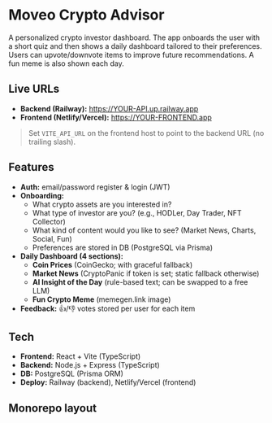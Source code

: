 # Moveo Crypto Advisor

A personalized crypto investor dashboard. The app onboards the user with a short quiz and then shows a daily dashboard tailored to their preferences. Users can upvote/downvote items to improve future recommendations. A fun meme is also shown each day.

## Live URLs
- **Backend (Railway):** https://YOUR-API.up.railway.app
- **Frontend (Netlify/Vercel):** https://YOUR-FRONTEND.app
> Set `VITE_API_URL` on the frontend host to point to the backend URL (no trailing slash).

## Features
- **Auth:** email/password register & login (JWT)
- **Onboarding:** 
  - What crypto assets are you interested in?
  - What type of investor are you? (e.g., HODLer, Day Trader, NFT Collector)
  - What kind of content would you like to see? (Market News, Charts, Social, Fun)
  - Preferences are stored in DB (PostgreSQL via Prisma)
- **Daily Dashboard (4 sections):**
  - **Coin Prices** (CoinGecko; with graceful fallback)
  - **Market News** (CryptoPanic if token is set; static fallback otherwise)
  - **AI Insight of the Day** (rule-based text; can be swapped to a free LLM)
  - **Fun Crypto Meme** (memegen.link image)
- **Feedback:** 👍/👎 votes stored per user for each item

## Tech
- **Frontend:** React + Vite (TypeScript)
- **Backend:** Node.js + Express (TypeScript)
- **DB:** PostgreSQL (Prisma ORM)
- **Deploy:** Railway (backend), Netlify/Vercel (frontend)

## Monorepo layout
